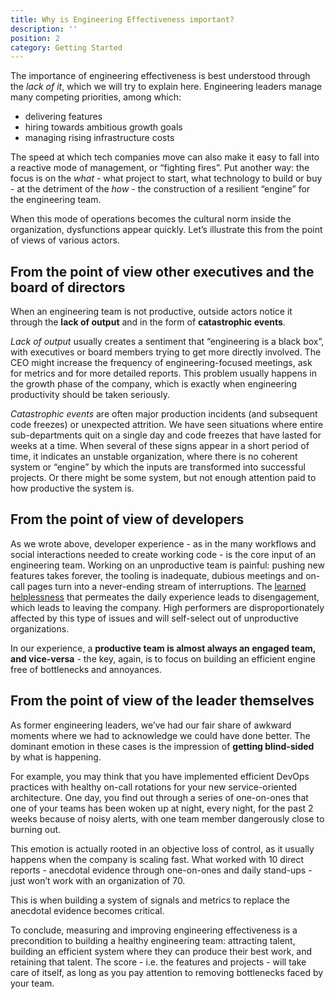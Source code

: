 ```yaml
---
title: Why is Engineering Effectiveness important?
description: ''
position: 2
category: Getting Started
---
```

The importance of engineering effectiveness is best understood through the *lack of it*, which we will try to explain here. Engineering leaders manage many competing priorities, among which: 
- delivering features
- hiring towards ambitious growth goals
- managing rising infrastructure costs

The speed at which tech companies move can also make it easy to fall into a reactive mode of management, or “fighting fires”. Put another way: the focus is on the *what* - what project to start, what technology to build or buy - at the detriment of the *how* - the construction of a resilient “engine” for the engineering team. 

When this mode of operations becomes the cultural norm inside the organization, dysfunctions appear quickly. Let’s illustrate this from the point of views of various actors.

## From the point of view other executives and the board of directors

When an engineering team is not productive, outside actors notice it through the **lack of output** and in the form of **catastrophic events**. 

*Lack of output* usually creates a sentiment that “engineering is a black box”, with executives or board members trying to get more directly involved. The CEO might increase the frequency of engineering-focused meetings, ask for metrics and for more detailed reports. This problem usually happens in the growth phase of the company, which is exactly when engineering productivity should be taken seriously. 

*Catastrophic events* are often major production incidents (and subsequent code freezes) or unexpected attrition. We have seen situations where entire sub-departments quit on a single day and code freezes that have lasted for weeks at a time. When several of these signs appear in a short period of time, it indicates an unstable organization, where there is no coherent system or “engine” by which the inputs are transformed into successful projects. Or there might be some system, but not enough attention paid to how productive the system is.

## From the point of view of developers

As we wrote above, developer experience - as in the many workflows and social interactions needed to create working code - is the core input of an engineering team. Working on an unproductive team is painful: pushing new features takes forever, the tooling is inadequate, dubious meetings and on-call pages turn into a never-ending stream of interruptions. The [learned helplessness](https://www.okayhq.com/blog/status-quo-is-so-hard-to-change-in-engineering-teams) that permeates the daily experience leads to disengagement, which leads to leaving the company. High performers are disproportionately affected by this type of issues and will self-select out of unproductive organizations. 

In our experience, a **productive team is almost always an engaged team, and vice-versa** - the key, again, is to focus on building an efficient engine free of bottlenecks and annoyances.

## From the point of view of the leader themselves

As former engineering leaders, we’ve had our fair share of awkward moments where we had to acknowledge we could have done better. The dominant emotion in these cases is the impression of **getting blind-sided** by what is happening. 

For example, you may think that you have implemented efficient DevOps practices with healthy on-call rotations for your new service-oriented architecture. One day, you find out through a series of one-on-ones that one of your teams has been woken up at night, every night, for the past 2 weeks because of noisy alerts, with one team member dangerously close to burning out. 

This emotion is actually rooted in an objective loss of control, as it usually happens when the company is scaling fast. What worked with 10 direct reports - anecdotal evidence through one-on-ones and daily stand-ups - just won’t work with an organization of 70. 

This is when building a system of signals and metrics to replace the anecdotal evidence becomes critical.

To conclude, measuring and improving engineering effectiveness is a precondition to building a healthy engineering team: attracting talent, building an efficient system where they can produce their best work, and retaining that talent. The score - i.e. the features and projects - will take care of itself, as long as you pay attention to removing bottlenecks faced by your team.




